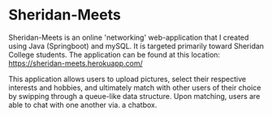 # Sheridan-Meets
Sheridan-Meets is an online 'networking' web-application that I created using Java (Springboot) and mySQL. It is targeted primarily toward Sheridan College students. The application can be found at this location: https://sheridan-meets.herokuapp.com/

This application allows users to upload pictures, select their respective interests and hobbies, and ultimately match with other users of their choice by swipping through a queue-like data structure. Upon matching, users are able to chat with one another via. a chatbox. 
